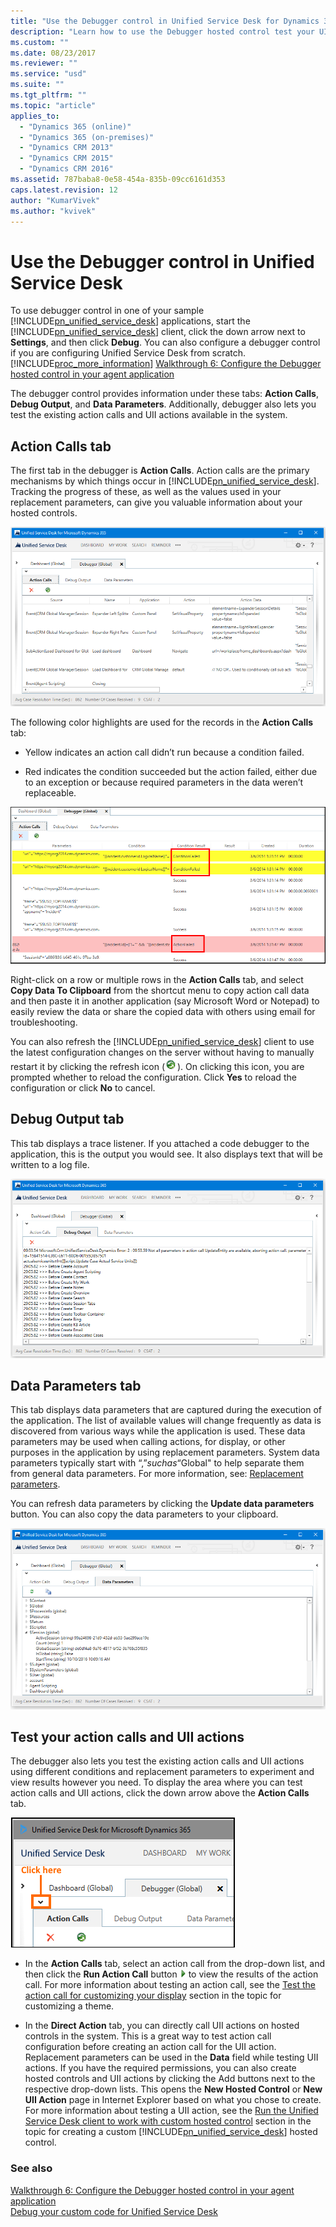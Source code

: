 ```yaml
---
title: "Use the Debugger control in Unified Service Desk for Dynamics 365 Customer Engagement| MicrosoftDocs"
description: "Learn how to use the Debugger hosted control test your UII actions and action calls, view debug output, and view replacement parameters captured during execution in Unifed Service Desk."
ms.custom: ""
ms.date: 08/23/2017
ms.reviewer: ""
ms.service: "usd"
ms.suite: ""
ms.tgt_pltfrm: ""
ms.topic: "article"
applies_to: 
  - "Dynamics 365 (online)"
  - "Dynamics 365 (on-premises)"
  - "Dynamics CRM 2013"
  - "Dynamics CRM 2015"
  - "Dynamics CRM 2016"
ms.assetid: 787baba8-0e58-454a-835b-09cc6161d353
caps.latest.revision: 12
author: "KumarVivek"
ms.author: "kvivek"
---
```

# Use the Debugger control in Unified Service Desk
To use debugger control in one of your sample [!INCLUDE[pn_unified_service_desk](../includes/pn-unified-service-desk.md)] applications, start the [!INCLUDE[pn_unified_service_desk](../includes/pn-unified-service-desk.md)] client, click the down arrow next to **Settings**, and then click **Debug**. You can also configure a debugger control if you are configuring Unified Service Desk from scratch. [!INCLUDE[proc_more_information](../includes/proc-more-information.md)] [Walkthrough 6: Configure the Debugger hosted control in your agent application](../unified-service-desk/walkthrough-configure-debugger-hosted-control-agent-application.md)  
  
 The debugger control provides information under these tabs: **Action Calls**, **Debug Output**, and **Data Parameters**. Additionally, debugger also lets you test the existing action calls and UII actions available in the system.  
  
<a name="ActionCalls"></a>   
## Action Calls tab  
 The first tab in the debugger is **Action Calls**. Action calls are the primary mechanisms by which things occur in [!INCLUDE[pn_unified_service_desk](../includes/pn-unified-service-desk.md)]. Tracking the progress of these, as well as the values used in your replacement parameters, can give you valuable information about your hosted controls.  
  
 ![Unified Service Desk Debugger Action Calls tab](../unified-service-desk/media/usd-debugger-action-calls.png "Unified Service Desk Debugger Action Calls tab")  
  
 The following color highlights are used for the records in the **Action Calls** tab:  
  
-   Yellow indicates an action call didn’t run because a condition failed.  
  
-   Red indicates the condition succeeded but the action failed, either due to an exception or because required parameters in the data weren’t replaceable.  
  
 ![Unified Service Desk Debugger Action Call fail](../unified-service-desk/media/usd-debugger-action-calls-issues.PNG "Unified Service Desk Debugger Action Call fail")  
  
 Right-click on a row or multiple rows in the **Action Calls** tab, and select **Copy Data To Clipboard** from the shortcut menu to copy action call data and then paste it in another application (say Microsoft Word or Notepad) to easily review the data or share the copied data with others using email for troubleshooting.  
  
 You can also refresh the [!INCLUDE[pn_unified_service_desk](../includes/pn-unified-service-desk.md)] client to use the latest configuration changes on the server without having to manually restart it by clicking the refresh icon (![Refresh Unified Service Desk Configuration symbol](../unified-service-desk/media/usd-action-call-refresh-icon.png "Refresh Unified Service Desk Configuration symbol")). On clicking this icon, you are prompted whether to reload the configuration. Click **Yes** to reload the configuration or click **No** to cancel.  
  
<a name="DebugOutput"></a>   
## Debug Output tab  
 This tab displays a trace listener. If you attached a code debugger to the application, this is the output you would see. It also displays text that will be written to a log file.  
  
 ![Unified Service Desk Debug Output tab](../unified-service-desk/media/usd-debugger-debug-output.png "Unified Service Desk Debug Output tab")  
  
<a name="DataParameters"></a>   
## Data Parameters tab  
 This tab displays data parameters that are captured during the execution of the application. The list of available values will change frequently as data is discovered from various ways while the application is used. These data parameters may be used when calling actions, for display, or other purposes in the application by using replacement parameters. System data parameters typically start with “$,” such as “$Global" to help separate them from general data parameters. For more information, see:  [Replacement parameters](../unified-service-desk/replacement-parameters.md).  
  
 You can refresh data parameters by clicking the **Update data parameters** button. You can also copy the data parameters to your clipboard.  
  
 ![Unified Service Desk Debug Data Parameters  tab](../unified-service-desk/media/usd-debugger-data-parameters.png "Unified Service Desk Debug Data Parameters  tab")  
  
<a name="Test"></a>   
## Test your action calls and UII actions  
 The debugger also lets you test the existing action calls and UII actions using different conditions and replacement parameters to experiment and view results however you need. To display the area where you can test action calls and UII actions, click the down arrow above the **Action Calls** tab.  
  
 ![Test action calls & UII actions in debugger](../unified-service-desk/media/usd-customize-display-2.png "Test action calls & UII actions in debugger")  
  
-   In the **Action Calls** tab, select an action call from the drop-down list, and then click the **Run Action Call** button ![USD debugger Run Action Call button](../unified-service-desk/media/usd-run-action-call-icon.png "USD debugger Run Action Call button") to view the results of the action call. For more information about testing an action call, see the [Test the action call for customizing your display](https://msdn.microsoft.com/library/dn864892.aspx#Test) section in the topic for customizing a theme.  
  
-   In the **Direct Action** tab, you can directly call UII actions on hosted controls in the system. This is a great way to test action call configuration before creating an action call for the UII action. Replacement parameters can be used in the **Data** field while testing UII actions. If you have the required permissions, you can also create hosted controls and UII actions by clicking the Add buttons next to the respective drop-down lists. This opens the **New Hosted Control** or **New UII Action** page in Internet Explorer based on what you chose to create. For more information about testing a UII action, see the [Run the Unified Service Desk client to work with custom hosted control](https://msdn.microsoft.com/library/dn864925.aspx#run) section in the topic for creating a custom [!INCLUDE[pn_unified_service_desk](../includes/pn-unified-service-desk.md)] hosted control.  
  
### See also  
 [Walkthrough 6: Configure the Debugger hosted control in your agent application](../unified-service-desk/walkthrough-configure-debugger-hosted-control-agent-application.md)   
 [Debug your custom code for Unified Service Desk](../unified-service-desk/debug-custom-code-unified-service-desk.md)